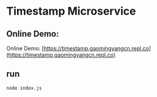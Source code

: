 # Timestamp Microservice

## Online Demo:
Online Demo: [https://timestamp.gaomingyangcn.repl.co](https://timestamp.gaomingyangcn.repl.co)

## run
```
node index.js
```
